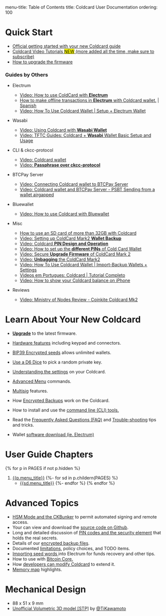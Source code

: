 menu-title: Table of Contents
title: Coldcard User Documentation
ordering: 100

# Quick Start

- [Official getting started with your new Coldcard guide](quick)
- [Coldcard Video Tutorials <mark>NEW</mark> (more added all the time, make sure to subscribe)](https://www.youtube.com/playlist?list=PLZKkuPrgFw0axLoDDzxAIYzpZeC_T1i7W)
- [How to upgrade the firmware](upgrade)

### Guides by Others

- Electrum
	- [Video: How to use ColdCard with **Electrum**](https://www.youtube.com/watch?v=9A0cS2wwMI0)
	- [How to make offline transactions in **Electrum** with Coldcard wallet.](https://medium.com/@Multicripto/how-to-make-offline-transactions-in-electrum-with-coldcard-wallet-838f84df379a) | [Spanish](https://medium.com/@Multicripto/c%C3%B3mo-hacer-transacciones-offline-con-coldcard-wallet-a-trav%C3%A9s-de-electrum-b2eeb847e4b2)
	- [Video: How To Use Coldcard Wallet | Setup + Electrum Wallet](https://www.youtube.com/watch?v=_6mgLnTxPUs)


- Wasabi
    - [Video: Using Coldcard with **Wasabi Wallet**](https://www.youtube.com/watch?v=kocEpndQcsg)
	- [Video: TFTC Guides: Coldcard + **Wasabi** Wallet Basic Setup and Usage](https://www.youtube.com/watch?v=sM2uhyROpAQ)


- CLI & ckcc-protocol
	- [Video: Coldcard wallet](https://www.youtube.com/watch?v=f8dBNrlwJ0k)
	- [Video: **Passphrase over ckcc-protocol**](https://www.youtube.com/watch?v=zP1VV0AB5Os)

- BTCPay Server
	- [Video: Connecting Coldcard wallet to BTCPay Server](https://www.youtube.com/watch?v=N0eVwdP_7EQ)
	- [Video: Coldcard wallet and BTCPay Server - PSBT Sending from a wallet airgapped](https://www.youtube.com/watch?v=oK0h-76Giaw)
	
- Bluewallet
	- [Video: How to use Coldcard with Bluewallet](https://www.youtube.com/watch?v=hF2MyDB0nno)

- Misc
	- [How to use an SD card of more than 32GB with Coldcard](https://hive.blog/coldcard/@transisto/how-to-use-an-sd-card-of-more-than-32gb-with-coldcard)
	- [Video: Setting up ColdCard Mark2 **Wallet Backup**](https://www.youtube.com/watch?v=w6MvnUu2GBo)
	- [Video: Coldcard **PIN Design and Operation**](https://www.youtube.com/watch?v=iuiOqqZ8eeU) 
	- [Video: How to set up the **different PINs** of Cold Card Wallet](https://www.youtube.com/watch?v=hk1Lq2Rp2KM) 
	- [Video: Secure **Upgrade Firmware** of ColdCard Mark 2](https://www.youtube.com/watch?v=JCZzugnfQPs) 
	- [Video: **Unbagging** the ColdCard Mark2](https://www.youtube.com/watch?v=5FwOOTYH7Uw) 
	- [Video: How To Use Coldcard Wallet | Import-Backup Wallets + Settings](https://www.youtube.com/watch?v=M3miU_xp-IY)
	- [Videos em Portugues: Coldcard | Tutorial Completo](https://www.youtube.com/watch?v=jutQyA0X_Sc&list=PLgcVYwONyxmgyS3fAPkLCyejKEDQJWRLd)
	- [Video: How to show your Coldcard balance on iPhone](https://www.youtube.com/watch?v=xWeQwOyEDhI&t=356s)

- Reviews
	- [Video: Ministry of Nodes Review - Coinkite Coldcard Mk2](https://www.youtube.com/watch?v=eXInjdY9AM8)

# Learn About Your New Coldcard

- [**Upgrade**](upgrade) to the latest firmware.

- [Hardware features](hardware) including keypad and connectors.

- [BIP39 Encrypted seeds](passphrase) allows unlimited wallets.

- [Use a D6 Dice](import#dice-rolls) to pick a random private key.

- [Understanding the settings](settings) on your Coldcard.

- [Advanced Menu](advanced) commands.

- [Multisig](multisig) features.

- How [Encrypted Backups](backups) work on the Coldcard.

- How to install and use the [command line (CLI) tools.](cli)

- Read the [Frequently Asked Questions (FAQ)](faq) and [Trouble-shooting](trouble) tips and tricks.

- Wallet [software download (ie. Electrum)](downloads)


# User Guide Chapters

{% for p in PAGES if not p.hidden %}
1. [{{p.menu_title}}]({{p.url}})
{%- for sd in  p.childern(PAGES) %}
    - [{{sd.menu_title}}]({{sd.url}})
{%- endfor %}
{% endfor %}

# Advanced Topics

- [HSM Mode and the CKBunker](ckbunker-hsm) to permit automated signing and remote access.
- Your can view and download the [source code on Github](https://github.com/coldcard/firmware).
- Long and detailed discussion of 
  [PIN codes and the security element]({{DOCS}}/pin-entry.md) that holds the real secrets.
- Details of our [encrypted backup files]({{DOCS}}/backup-files.md).
- Documented [limitations]({{DOCS}}/limitations.md), policy choices, and TODO items.
- [Importing seed words ]({{DOCS}}/electrum-usage.md) into Electrum for funds recovery and other tips.
- How to use with [Bitcoin Core.]({{DOCS}}/bitcoin-core-usage.md) 
- How [developers can modify Coldcard]({{DOCS}}/dev-access.md) to extend it.
- [Memory map]({{DOCS}}/memory-map.md)  highlights.

# Mechanical Design

- 88 x 51 x 9 mm
- [Unofficial Volumetric 3D model [STP]](https://github.com/TiKawamoto/3d-printing/tree/master/Coldcard) by [@TiKawamoto](https://twitter.com/TiKawamoto/status/1257489848388239362)
